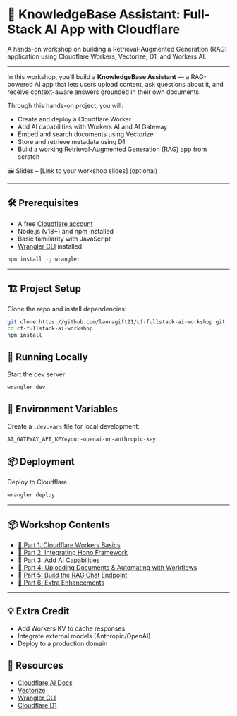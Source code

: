 # 🧠 KnowledgeBase Assistant: Full-Stack AI App with Cloudflare

A hands-on workshop on building a Retrieval-Augmented Generation (RAG) application using Cloudflare Workers, Vectorize, D1, and Workers AI.

---

In this workshop, you’ll build a **KnowledgeBase Assistant** — a RAG-powered AI app that lets users upload content, ask questions about it, and receive context-aware answers grounded in their own documents.

Through this hands-on project, you will:

- Create and deploy a Cloudflare Worker
- Add AI capabilities with Workers AI and AI Gateway
- Embed and search documents using Vectorize
- Store and retrieve metadata using D1
- Build a working Retrieval-Augmented Generation (RAG) app from scratch

🖼️ Slides – [Link to your workshop slides] (optional)

---

## 🛠️ Prerequisites

- A free [Cloudflare account](https://dash.cloudflare.com/sign-up)
- Node.js (v18+) and npm installed
- Basic familiarity with JavaScript
- [Wrangler CLI](https://developers.cloudflare.com/workers/wrangler/) installed:

```bash
npm install -g wrangler
````

---

## 🏗️ Project Setup

Clone the repo and install dependencies:

```bash
git clone https://github.com/lauragift21/cf-fullstack-ai-workshop.git
cd cf-fullstack-ai-workshop
npm install
```

## 🚀 Running Locally

Start the dev server:

```bash
wrangler dev
```

## 🔐 Environment Variables

Create a `.dev.vars` file for local development:

```env
AI_GATEWAY_API_KEY=your-openai-or-anthropic-key
```

## 📦 Deployment

Deploy to Cloudflare:

```bash
wrangler deploy
```
---

## 📦 Workshop Contents

- [🧱 Part 1: Cloudflare Workers Basics](./part-1.md)
- [🔗 Part 2: Integrating Hono Framework](./part-2.md)
- [🧠 Part 3: Add AI Capabilities](./part-3.md)
- [📄 Part 4: Uploading Documents & Automating with Workflows](./part-4.md)
- [🧠 Part 5: Build the RAG Chat Endpoint](./part-5.md)
- [🚀 Part 6: Extra Enhancements](./part-6.md)

---

## 💡 Extra Credit

* Add Workers KV to cache responses
* Integrate external models (Anthropic/OpenAI)
* Deploy to a production domain


## 🧭 Resources

* [Cloudflare AI Docs](https://developers.cloudflare.com/workers-ai/)
* [Vectorize](https://developers.cloudflare.com/vectorize/)
* [Wrangler CLI](https://developers.cloudflare.com/workers/wrangler/)
* [Cloudflare D1](https://developers.cloudflare.com/d1/)
